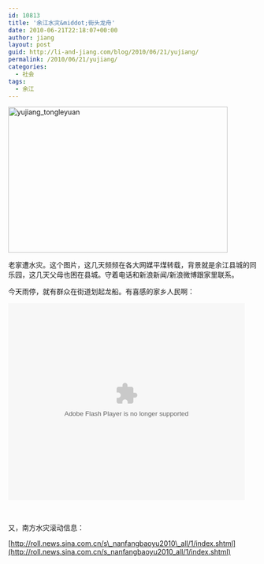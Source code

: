 ```yaml
---
id: 10813
title: '余江水灾&middot;街头龙舟'
date: 2010-06-21T22:18:07+00:00
author: jiang
layout: post
guid: http://li-and-jiang.com/blog/2010/06/21/yujiang/
permalink: /2010/06/21/yujiang/
categories:
  - 社会
tags:
  - 余江
---
```

[<img style="border-right-width: 0px; display: inline; border-top-width: 0px; border-bottom-width: 0px; border-left-width: 0px" title="yujiang_tongleyuan" border="0" alt="yujiang_tongleyuan" src="http://jiangtanghu.com/cn/wp-content/uploads/2010/06/yujiang-tongleyuan-thumb.jpg" width="445" height="296" />](http://jiangtanghu.com/cn/wp-content/uploads/2010/06/yujiang-tongleyuan.jpg) 

老家遭水灾。这个图片，这几天频频在各大网媒平煤转载，背景就是余江县城的同乐园，这几天父母也困在县城。守着电话和新浪新闻/新浪微博跟家里联系。

今天雨停，就有群众在街道划起龙船。有喜感的家乡人民啊：

<embed src="http://player.youku.com/player.php/sid/XMTgzMTczMzA0/v.swf" quality="high" width="480" height="400" align="middle" allowScriptAccess="sameDomain" type="application/x-shockwave-flash">
</embed>

&#160;

又，南方水灾滚动信息：

[http://roll.news.sina.com.cn/s\_nanfangbaoyu2010\_all/1/index.shtml](http://roll.news.sina.com.cn/s_nanfangbaoyu2010_all/1/index.shtml)